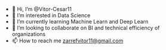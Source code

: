 - 👋 Hi, I’m @Vitor-Cesar11
- 👀 I’m interested in Data Science
- 🌱 I’m currently learning Machine Learn and Deep Learn
- 💞️ I’m looking to collaborate on BI and technical efficiency of organizations
- 📫 How to reach me zarrefvitor11@gmail.com

<!---
Vitor-Cesar11/Vitor-Cesar11 is a ✨ special ✨ repository because its `README.md` (this file) appears on your GitHub profile.
You can click the Preview link to take a look at your changes.
--->
